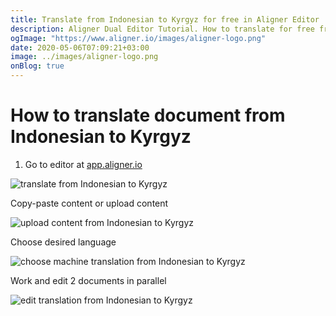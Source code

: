 ```yaml
---
title: Translate from Indonesian to Kyrgyz for free in Aligner Editor
description: Aligner Dual Editor Tutorial. How to translate for free from Indonesian to Kyrgyz. Aligner is multilingual document management platform. 
ogImage: "https://www.aligner.io/images/aligner-logo.png"
date: 2020-05-06T07:09:21+03:00
image: ../images/aligner-logo.png
onBlog: true
---
```


# How to translate document from Indonesian to Kyrgyz

1. Go to editor at [app.aligner.io](https://app.aligner.io "Aligner App web page")

![translate from Indonesian to Kyrgyz](../aligner-blank-editor.png "translate from Indonesian to Kyrgyz")

Copy-paste content or upload content

![upload content from Indonesian to Kyrgyz](../aligner-uploaded-document.png "upload content from Indonesian to Kyrgyz")

Choose desired language

![choose machine translation from Indonesian to Kyrgyz](../aligner-language-dropdown.png "choose machine translation from Indonesian to Kyrgyz")

Work and edit 2 documents in parallel

![edit translation from Indonesian to Kyrgyz](../aligner-double-sitded-editor.png "edit translation from Indonesian to Kyrgyz")

